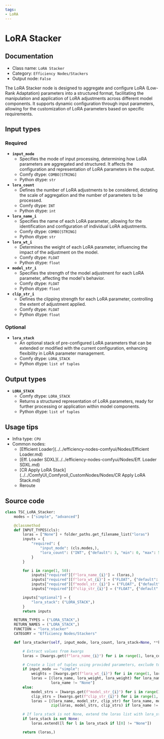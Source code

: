 ```yaml
---
tags:
- LoRA
---
```


# LoRA Stacker
## Documentation
- Class name: `LoRA Stacker`
- Category: `Efficiency Nodes/Stackers`
- Output node: `False`

The LoRA Stacker node is designed to aggregate and configure LoRA (Low-Rank Adaptation) parameters into a structured format, facilitating the manipulation and application of LoRA adjustments across different model components. It supports dynamic configuration through input parameters, allowing for the customization of LoRA parameters based on specific requirements.
## Input types
### Required
- **`input_mode`**
    - Specifies the mode of input processing, determining how LoRA parameters are aggregated and structured. It affects the configuration and representation of LoRA parameters in the output.
    - Comfy dtype: `COMBO[STRING]`
    - Python dtype: `str`
- **`lora_count`**
    - Defines the number of LoRA adjustments to be considered, dictating the scale of aggregation and the number of parameters to be processed.
    - Comfy dtype: `INT`
    - Python dtype: `int`
- **`lora_name_i`**
    - Specifies the name of each LoRA parameter, allowing for the identification and configuration of individual LoRA adjustments.
    - Comfy dtype: `COMBO[STRING]`
    - Python dtype: `str`
- **`lora_wt_i`**
    - Determines the weight of each LoRA parameter, influencing the impact of the adjustment on the model.
    - Comfy dtype: `FLOAT`
    - Python dtype: `float`
- **`model_str_i`**
    - Specifies the strength of the model adjustment for each LoRA parameter, affecting the model's behavior.
    - Comfy dtype: `FLOAT`
    - Python dtype: `float`
- **`clip_str_i`**
    - Defines the clipping strength for each LoRA parameter, controlling the extent of adjustment applied.
    - Comfy dtype: `FLOAT`
    - Python dtype: `float`
### Optional
- **`lora_stack`**
    - An optional stack of pre-configured LoRA parameters that can be extended or modified with the current configuration, enhancing flexibility in LoRA parameter management.
    - Comfy dtype: `LORA_STACK`
    - Python dtype: `list of tuples`
## Output types
- **`LORA_STACK`**
    - Comfy dtype: `LORA_STACK`
    - Returns a structured representation of LoRA parameters, ready for further processing or application within model components.
    - Python dtype: `list of tuples`
## Usage tips
- Infra type: `CPU`
- Common nodes:
    - [Efficient Loader](../../efficiency-nodes-comfyui/Nodes/Efficient Loader.md)
    - [Eff. Loader SDXL](../../efficiency-nodes-comfyui/Nodes/Eff. Loader SDXL.md)
    - [CR Apply LoRA Stack](../../ComfyUI_Comfyroll_CustomNodes/Nodes/CR Apply LoRA Stack.md)
    - Reroute



## Source code
```python
class TSC_LoRA_Stacker:
    modes = ["simple", "advanced"]

    @classmethod
    def INPUT_TYPES(cls):
        loras = ["None"] + folder_paths.get_filename_list("loras")
        inputs = {
            "required": {
                "input_mode": (cls.modes,),
                "lora_count": ("INT", {"default": 3, "min": 0, "max": 50, "step": 1}),
            }
        }

        for i in range(1, 50):
            inputs["required"][f"lora_name_{i}"] = (loras,)
            inputs["required"][f"lora_wt_{i}"] = ("FLOAT", {"default": 1.0, "min": -10.0, "max": 10.0, "step": 0.01})
            inputs["required"][f"model_str_{i}"] = ("FLOAT", {"default": 1.0, "min": -10.0, "max": 10.0, "step": 0.01})
            inputs["required"][f"clip_str_{i}"] = ("FLOAT", {"default": 1.0, "min": -10.0, "max": 10.0, "step": 0.01})

        inputs["optional"] = {
            "lora_stack": ("LORA_STACK",)
        }
        return inputs

    RETURN_TYPES = ("LORA_STACK",)
    RETURN_NAMES = ("LORA_STACK",)
    FUNCTION = "lora_stacker"
    CATEGORY = "Efficiency Nodes/Stackers"

    def lora_stacker(self, input_mode, lora_count, lora_stack=None, **kwargs):

        # Extract values from kwargs
        loras = [kwargs.get(f"lora_name_{i}") for i in range(1, lora_count + 1)]

        # Create a list of tuples using provided parameters, exclude tuples with lora_name as "None"
        if input_mode == "simple":
            weights = [kwargs.get(f"lora_wt_{i}") for i in range(1, lora_count + 1)]
            loras = [(lora_name, lora_weight, lora_weight) for lora_name, lora_weight in zip(loras, weights) if
                     lora_name != "None"]
        else:
            model_strs = [kwargs.get(f"model_str_{i}") for i in range(1, lora_count + 1)]
            clip_strs = [kwargs.get(f"clip_str_{i}") for i in range(1, lora_count + 1)]
            loras = [(lora_name, model_str, clip_str) for lora_name, model_str, clip_str in
                     zip(loras, model_strs, clip_strs) if lora_name != "None"]

        # If lora_stack is not None, extend the loras list with lora_stack
        if lora_stack is not None:
            loras.extend([l for l in lora_stack if l[0] != "None"])

        return (loras,)

```
